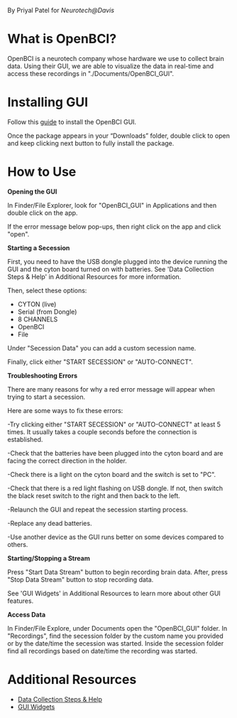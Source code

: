 By Priyal Patel for _Neurotech@Davis_

# What is OpenBCI?

OpenBCI is a neurotech company whose hardware we use to collect brain data. Using their GUI, we are able to visualize the data in real-time and access these recordings in "./Documents/OpenBCI_GUI".

# Installing GUI

Follow this [guide](https://openbci.com/downloads) to install the OpenBCI GUI.

Once the package appears in your “Downloads” folder, double click to open and keep clicking next button to fully install the package.

# How to Use

**Opening the GUI**

In Finder/File Explorer, look for "OpenBCI_GUI" in Applications and then double click on the app.

If the error message below pop-ups, then right click on the app and click "open".

**Starting a Secession**

First, you need to have the USB dongle plugged into the device running the GUI and the cyton board turned on with batteries. See 'Data Collection Steps & Help' in Additional Resources for more information.

Then, select these options:

- CYTON (live)
- Serial (from Dongle)
- 8 CHANNELS
- OpenBCI
- File

Under "Secession Data" you can add a custom secession name.

Finally, click either "START SECESSION" or "AUTO-CONNECT".

**Troubleshooting Errors**

There are many reasons for why a red error message will appear when trying to start a secession.

Here are some ways to fix these errors:

-Try clicking either "START SECESSION" or "AUTO-CONNECT" at least 5 times. It usually takes a couple seconds before the connection is established.

-Check that the batteries have been plugged into the cyton board and are facing the correct direction in the holder.

-Check there is a light on the cyton board and the switch is set to "PC".

-Check that there is a red light flashing on USB dongle. If not, then switch the black reset switch to the right and then back to the left.

-Relaunch the GUI and repeat the secession starting process.

-Replace any dead batteries.

-Use another device as the GUI runs better on some devices compared to others.

**Starting/Stopping a Stream**

Press "Start Data Stream" button to begin recording brain data. After, press "Stop Data Stream" button to stop recording data.

See 'GUI Widgets' in Additional Resources to learn more about other GUI features.

**Access Data**

In Finder/File Explore, under Documents open the "OpenBCI_GUI" folder. In "Recordings", find the secession folder by the custom name you provided or by the date/time the secession was started. Inside the secession folder find all recordings based on date/time the recording was started.

# Additional Resources

- [Data Collection Steps & Help](https://www.notion.so/dhruvsangamwar/Data-Collection-Steps-Help-aa6f47acb4be4ee894257f751f9f2efd?pvs=4)
- [GUI Widgets](https://docs.openbci.com/Software/OpenBCISoftware/GUIWidgets/)
